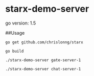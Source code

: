 # starx-demo-server

go version: 1.5

##Usage

```
go get github.com/chrislonng/starx
```
``` 
go build

./starx-demo-server gate-server-1
  
./starx-demo-server chat-server-1
```

